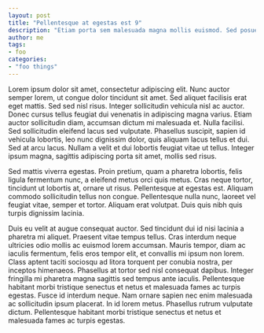 ```yaml
---
layout: post
title: "Pellentesque at egestas est 9"
description: "Etiam porta sem malesuada magna mollis euismod. Sed posuere consectetur est at lobortis."u
author: me
tags:
- foo
categories:
- "foo things"
---
```


Lorem ipsum dolor sit amet, consectetur adipiscing elit. Nunc auctor semper lorem, ut congue dolor tincidunt sit amet. Sed aliquet facilisis erat eget mattis. Sed sed nisl risus. Integer sollicitudin vehicula nisl ac auctor. Donec cursus tellus feugiat dui venenatis in adipiscing magna varius. Etiam auctor sollicitudin diam, accumsan dictum mi malesuada et. Nulla facilisi. Sed sollicitudin eleifend lacus sed vulputate. Phasellus suscipit, sapien id vehicula lobortis, leo nunc dignissim dolor, quis aliquam lacus tellus et dui. Sed at arcu lacus. Nullam a velit et dui lobortis feugiat vitae ut tellus. Integer ipsum magna, sagittis adipiscing porta sit amet, mollis sed risus.
<!--more-->
Sed mattis viverra egestas. Proin pretium, quam a pharetra lobortis, felis ligula fermentum nunc, a eleifend metus orci quis metus. Cras neque tortor, tincidunt ut lobortis at, ornare ut risus. Pellentesque at egestas est. Aliquam commodo sollicitudin tellus non congue. Pellentesque nulla nunc, laoreet vel feugiat vitae, semper et tortor. Aliquam erat volutpat. Duis quis nibh quis turpis dignissim lacinia.

Duis eu velit at augue consequat auctor. Sed tincidunt dui id nisi lacinia a pharetra mi aliquet. Praesent vitae tempus tellus. Cras interdum neque ultricies odio mollis ac euismod lorem accumsan. Mauris tempor, diam ac iaculis fermentum, felis eros tempor elit, et convallis mi ipsum non lorem. Class aptent taciti sociosqu ad litora torquent per conubia nostra, per inceptos himenaeos. Phasellus at tortor sed nisl consequat dapibus. Integer fringilla mi pharetra magna sagittis sed tempus ante iaculis. Pellentesque habitant morbi tristique senectus et netus et malesuada fames ac turpis egestas. Fusce id interdum neque. Nam ornare sapien nec enim malesuada ac sollicitudin ipsum placerat. In id lorem metus. Phasellus rutrum vulputate dictum. Pellentesque habitant morbi tristique senectus et netus et malesuada fames ac turpis egestas.

